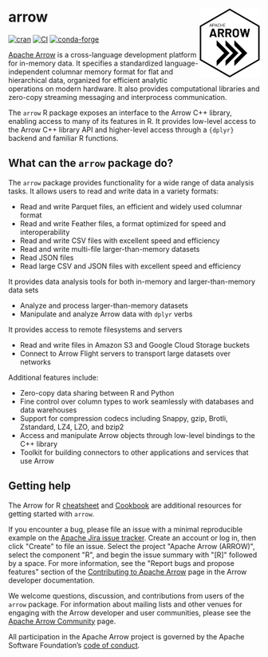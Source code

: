 # arrow <img src="man/figures/logo.png" align="right" alt="" width="120" />

[![cran](https://www.r-pkg.org/badges/version-last-release/arrow)](https://cran.r-project.org/package=arrow)
[![CI](https://github.com/apache/arrow/workflows/R/badge.svg?event=push)](https://github.com/apache/arrow/actions?query=workflow%3AR+branch%3Amaster+event%3Apush)
[![conda-forge](https://img.shields.io/conda/vn/conda-forge/r-arrow.svg)](https://anaconda.org/conda-forge/r-arrow)

[Apache Arrow](https://arrow.apache.org/) is a cross-language
development platform for in-memory data. It specifies a standardized
language-independent columnar memory format for flat and hierarchical
data, organized for efficient analytic operations on modern hardware. It
also provides computational libraries and zero-copy streaming messaging
and interprocess communication.

The `arrow` R package exposes an interface to the Arrow C++ library,
enabling access to many of its features in R. It provides low-level
access to the Arrow C++ library API and higher-level access through a
`{dplyr}` backend and familiar R functions.

## What can the `arrow` package do?

The `arrow` package provides functionality for a wide range of data analysis
tasks. It allows users to read and write data in a variety formats:

-   Read and write Parquet files, an efficient and widely used columnar format
-   Read and write Feather files, a format optimized for speed and
    interoperability
-   Read and write CSV files with excellent speed and efficiency
-   Read and write multi-file larger-than-memory datasets
-   Read JSON files
-   Read large CSV and JSON files with excellent speed and
    efficiency

It provides data analysis tools for both in-memory and larger-than-memory data sets

-   Analyze and process larger-than-memory datasets
-   Manipulate and analyze Arrow data with `dplyr` verbs

It provides access to remote filesystems and servers

-   Read and write files in Amazon S3 and Google Cloud Storage buckets
-   Connect to Arrow Flight servers to transport large datasets over networks  
    
Additional features include:

-   Zero-copy data sharing between R and Python
-   Fine control over column types to work seamlessly
    with databases and data warehouses
-   Support for compression codecs including Snappy, gzip, Brotli,
    Zstandard, LZ4, LZO, and bzip2
-   Access and manipulate Arrow objects through low-level bindings
    to the C++ library
-   Toolkit for building connectors to other applications
    and services that use Arrow

## Getting help

The Arrow for R [cheatsheet](https://github.com/apache/arrow/blob/-/r/cheatsheet/arrow-cheatsheet.pdf) and [Cookbook](https://arrow.apache.org/cookbook/r/index.html) are additional resources for getting started with `arrow`.

If you encounter a bug, please file an issue with a minimal reproducible
example on the [Apache Jira issue
tracker](https://issues.apache.org/jira/projects/ARROW/issues). Create
an account or log in, then click "Create" to file an issue. Select the
project "Apache Arrow (ARROW)", select the component "R", and begin
the issue summary with "[R]" followed by a space. For more
information, see the "Report bugs and propose features" section of the
[Contributing to Apache
Arrow](https://arrow.apache.org/docs/developers/contributing.html) page
in the Arrow developer documentation.

We welcome questions, discussion, and contributions from users of the
`arrow` package. For information about mailing lists and other venues
for engaging with the Arrow developer and user communities, please see
the [Apache Arrow Community](https://arrow.apache.org/community/) page.

All participation in the Apache Arrow project is governed by the Apache
Software Foundation’s [code of
conduct](https://www.apache.org/foundation/policies/conduct.html).
